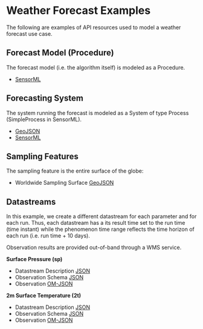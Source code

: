 # Weather Forecast Examples

The following are examples of API resources used to model a weather forecast use case.


## Forecast Model (Procedure)

The forecast model (i.e. the algorithm itself) is modeled as a Procedure.

* [SensorML](procedures/ECMWF-HRES-forecast-model-sml.json)


## Forecasting System

The system running the forecast is modeled as a System of type Process (SimpleProcess in SensorML).

* [GeoJSON](systems/ECMWF-HRES-forecast-system-geojson.json)
* [SensorML](systems/ECMWF-HRES-forecast-system-sml.json)


## Sampling Features

The sampling feature is the entire surface of the globe:

* Worldwide Sampling Surface [GeoJSON](sampling/earth-surface-sampling-surface-geojson.json)


## Datastreams

In this example, we create a different datastream for each parameter and for each run. Thus, each datastream has a its result time set to the run time (time instant) while the phenomenon time range reflects the time horizon of each run (i.e. run time + 10 days).

Observation results are provided out-of-band through a WMS service.

**Surface Pressure (sp)**

* Datastream Description [JSON](datastreams/surface-pressure-datastream.json)
* Observation Schema [JSON](datastreams/surface-pressure-obs-schema-omjson.json)
* Observation [OM-JSON](observations/surface-pressure-obs.json)

**2m Surface Temperature (2t)**

* Datastream Description [JSON](datastreams/surface-temperature-datastream.json)
* Observation Schema [JSON](datastreams/surface-temperature-obs-schema-omjson.json)
* Observation [OM-JSON](observations/surface-temperature-obs.json)

